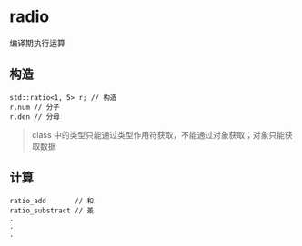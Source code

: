 # radio

编译期执行运算

## 构造

```
std::ratio<1, 5> r; // 构造
r.num // 分子
r.den // 分母
```

> class 中的类型只能通过类型作用符获取，不能通过对象获取；对象只能获取数据

## 计算

```
ratio_add       // 和
ratio_substract // 差
.
.
.
```